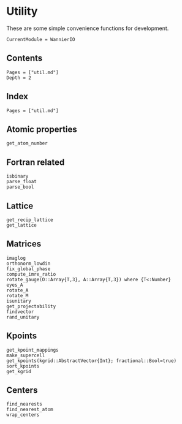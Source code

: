 # Utility

These are some simple convenience functions for development.

```@meta
CurrentModule = WannierIO
```

## Contents

```@contents
Pages = ["util.md"]
Depth = 2
```

## Index

```@index
Pages = ["util.md"]
```

## Atomic properties

```@docs
get_atom_number
```

## Fortran related

```@docs
isbinary
parse_float
parse_bool
```

## Lattice

```@docs
get_recip_lattice
get_lattice
```

## Matrices

```@docs
imaglog
orthonorm_lowdin
fix_global_phase
compute_imre_ratio
rotate_gauge(O::Array{T,3}, A::Array{T,3}) where {T<:Number}
eyes_A
rotate_A
rotate_M
isunitary
get_projectability
findvector
rand_unitary
```

## Kpoints

```@docs
get_kpoint_mappings
make_supercell
get_kpoints(kgrid::AbstractVector{Int}; fractional::Bool=true)
sort_kpoints
get_kgrid
```

## Centers

```@docs
find_nearests
find_nearest_atom
wrap_centers
```
